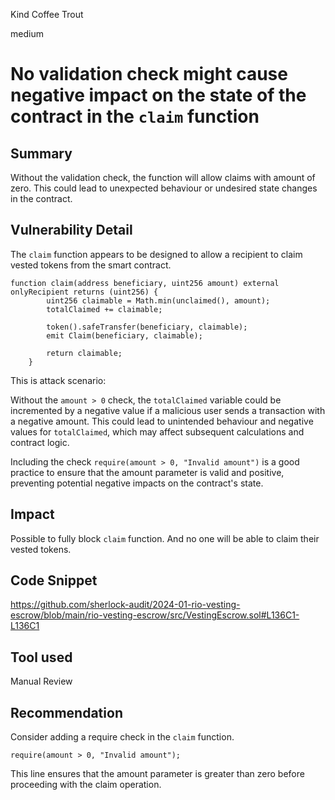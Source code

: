 Kind Coffee Trout

medium

# No validation check might cause negative impact on the state of the contract in the `claim` function

## Summary
Without the validation check, the function will allow claims with amount of zero. This could lead to unexpected behaviour or undesired state changes in the contract.

## Vulnerability Detail

The `claim` function appears to be designed to allow a recipient to claim vested tokens from the smart contract.
```solidity
function claim(address beneficiary, uint256 amount) external onlyRecipient returns (uint256) {
        uint256 claimable = Math.min(unclaimed(), amount);
        totalClaimed += claimable;

        token().safeTransfer(beneficiary, claimable);
        emit Claim(beneficiary, claimable);

        return claimable;
    }
```
This is attack scenario:

Without the `amount > 0` check, the `totalClaimed` variable could be incremented by a negative value if a malicious user sends a transaction with a negative amount. This could lead to unintended behaviour and negative values for `totalClaimed`, which may affect subsequent calculations and contract logic.

Including the check `require(amount > 0, "Invalid amount")` is a good practice to ensure that the amount parameter is valid and positive, preventing potential negative impacts on the contract's state.

## Impact

Possible to fully block `claim` function. And no one will be able to claim their vested tokens.

## Code Snippet
https://github.com/sherlock-audit/2024-01-rio-vesting-escrow/blob/main/rio-vesting-escrow/src/VestingEscrow.sol#L136C1-L136C1

## Tool used

Manual Review

## Recommendation
Consider adding a require check in the `claim` function. 
```solidity
require(amount > 0, "Invalid amount");
```
This line ensures that the amount parameter is greater than zero before proceeding with the claim operation.